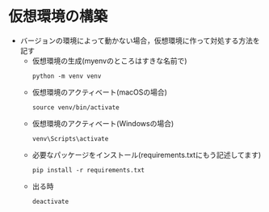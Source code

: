 # 仮想環境の構築

- バージョンの環境によって動かない場合，仮想環境に作って対処する方法を記す
    - 仮想環境の生成(myenvのところはすきな名前で)
      ```
      python -m venv venv
      ```
    - 仮想環境のアクティベート(macOSの場合)
      ```
      source venv/bin/activate
      ```
    - 仮想環境のアクティベート(Windowsの場合)
      ```
      venv\Scripts\activate
      ```
    - 必要なパッケージをインストール(requirements.txtにもう記述してます)
      ```
      pip install -r requirements.txt
      ```
    - 出る時
      ```
      deactivate
      ```